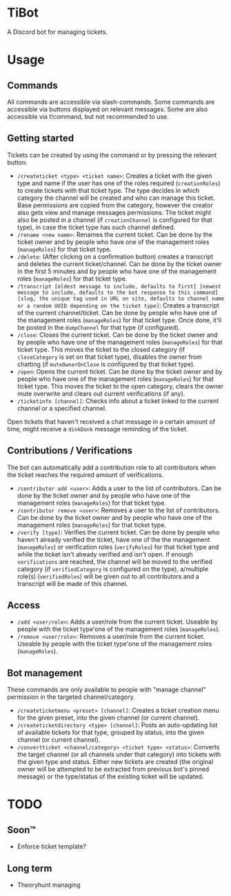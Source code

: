 TiBot
=======
A Discord bot for managing tickets.

# Usage
## Commands
All commands are accessible via slash-commands. Some commands are accessible via buttons displayed on relevant messages. Some are also accessible via t!command, but not recommended to use.

## Getting started
Tickets can be created by using the command or by pressing the relevant button.
- `/createticket <type> <ticket name>`: Creates a ticket with the given type and name if the user has one of the roles required (`creationRoles`) to create tickets with that ticket type. The type decides in which category the channel will be created and who can manage this ticket. Base permissions are copied from the category, however the creator also gets view and manage messages permissions. The ticket might also be posted in a channel (if `creationChannel` is configured for that type), in case the ticket type has such channel defined.
- `/rename <new name>`: Renames the current ticket. Can be done by the ticket owner and by people who have one of the management roles (`manageRoles`) for that ticket type.
- `/delete`: (After clicking on a confirmation button) creates a transcript and deletes the current ticket/channel. Can be done by the ticket owner in the first 5 minutes and by people who have one of the management roles (`manageRoles`) for that ticket type.
- `/transcript [oldest message to include, defaults to first] [newest message to include, defaults to the bot response to this command] [slug, the unique tag used in URL on site, defaults to channel name or a random UUID depending on the ticket type]`: Creates a transcript of the current channel/ticket. Can be done by people who have one of the management roles (`manageRoles`) for that ticket type. Once done, it'll be posted in the `dumpChannel` for that type (if configured).
- `/close`: Closes the current ticket. Can be done by the ticket owner and by people who have one of the management roles (`manageRoles`) for that ticket type. This moves the ticket to the closed category (if `closeCategory` is set on that ticket type), disables the owner from chatting (if `muteOwnerOnClose` is configured by that ticket type). 
- `/open`: Opens the current ticket. Can be done by the ticket owner and by people who have one of the management roles (`manageRoles`) for that ticket type. This moves the ticket to the open category, clears the owner mute overwrite and clears out current verifications (if any).
- `/ticketinfo [channel]`: Checks info about a ticket linked to the current channel or a specified channel.

Open tickets that haven't received a chat message in a certain amount of time, might receive a `dinkDonk` message reminding of the ticket.

## Contributions / Verifications
The bot can automatically add a contribution role to all contributors when the ticket reaches the required amount of verifications.
- `/contributor add <user>`: Adds a user to the list of contributors. Can be done by the ticket owner and by people who have one of the management roles (`manageRoles`) for that ticket type.
- `/contributor remove <user>`: Removes a user to the list of contributors. Can be done by the ticket owner and by people who have one of the management roles (`manageRoles`) for that ticket type.
- `/verify [type]`: Verifies the current ticket. Can be done by people who haven't already verified the ticket, have one of the the management (`manageRoles`) or verification roles (`verifyRoles`) for that ticket type and while the ticket isn't already verified and isn't open. If enough `verifications` are reached, the channel will be moved to the verified category (if `verifiedCategory` is configured on the type), a/multiple role(s) (`verifiedRoles`) will be given out to all contributors and a transcript will be made of this channel.

## Access
- `/add <user/role>`: Adds a user/role from the current ticket. Useable by people with the ticket type'one of the management roles (`manageRoles`).
- `/remove <user/role>`: Removes a user/role from the current ticket. Useable by people with the ticket type'one of the management roles (`manageRoles`).

## Bot management
These commands are only available to people with "manage channel" permission in the targeted channel/category.
- `/createticketmenu <preset> [channel]`: Creates a ticket creation menu for the given preset, into the given channel (or current channel).
- `/createticketdirectory <type> [channel]`: Posts an auto-updating list of available tickets for that type, grouped by status, into the given channel (or current channel).
- `/convertticket <channel/category> <ticket type> <status>`: Converts the target channel (or all channels under that category) into tickets with the given type and status. Either new tickets are created (the original owner will be attempted to be extracted from previous bot's pinned message) or the type/status of the existing ticket will be updated.

# TODO
## Soon:tm:
- Enforce ticket template?

## Long term
- Theoryhunt managing
